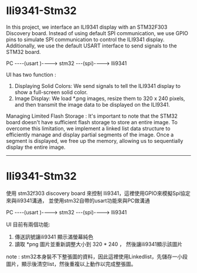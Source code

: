 # Ili9341-Stm32

In this project, we interface an ILI9341 display with an STM32F303 Discovery board. Instead of using default SPI communication, we use GPIO pins to simulate SPI communication to control the ILI9341 display. Additionally, we use the default USART interface to send signals to the STM32 board.
             
PC ----(usart )----> stm32 ---(spi)----> Ili9341

UI has two function :
1. Displaying Solid Colors: We send signals to tell the ILI9341 display to show a full-screen solid color.
2. Image Display: We load *.png images, resize them to 320 x 240 pixels, and then transmit the image data to be displayed on the ILI9341.

Managing Limited Flash Storage : 
It's important to note that the STM32 board doesn't have sufficient flash storage to store an entire image. To overcome this limitation, we implement a linked list data structure to efficiently manage and display partial segments of the image. Once a segment is displayed, we free up the memory, allowing us to sequentially display the entire image.

---------------------------------------------------------------------------------------------------------------------------------
# Ili9341-Stm32

使用 stm32f303 discovery board 來控制 Ili9341，這裡使用GPIO來模擬Spi協定來與ili9341溝通，
並使用stm32自帶的usart功能來與PC做溝通

PC ----(usart )----> stm32 ---(spi)----> Ili9341

UI 目前有兩個功能:
1. 傳送訊號讓ili9341 顯示滿螢幕純色
2. 讀取 *png 圖片並重新調整大小到 320 * 240 ， 然後讓ili9341顯示該圖片

note : stm32本身裝不下整張圖的資料，因此這裡使用Linkedlist，先儲存一小段圖片，顯示後清空list，然後重複以上動作以完成整張圖。

